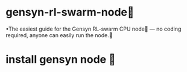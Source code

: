# gensyn-rl-swarm-node🐝


•The easiest guide for the Gensyn RL-swarm CPU node🐝 — no coding required, anyone can easily run the node.💎

# install gensyn node 📝
